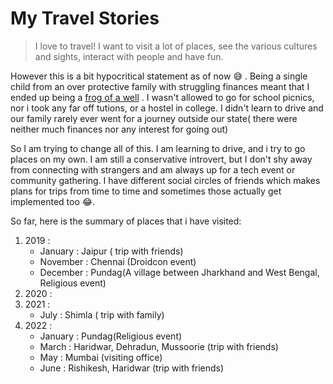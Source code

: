 # My Travel Stories

> I love to travel! I want to visit a lot of places, see the various cultures and sights, interact with people and have fun.   


However this is a bit hypocritical statement as of now 😅  . Being a single child from an  over protective family with struggling finances meant that I ended up being a [frog of a well](http://chinese-story-collection.blogspot.com/2010/09/frog-in-well.html) . I wasn't allowed to go for school picnics, nor i took any far off tutions, or a hostel in college. I didn't learn to drive and our family rarely ever went for a journey outside our state( there were neither much finances nor any interest for going out)  


So I am trying to change all of this. I am learning to drive, and i try to go places on my own. I am still a conservative introvert, but I don't shy away from  connecting with strangers and am always up for a tech event or community gathering. I have different social circles of friends which makes plans for trips from time to time and sometimes those actually get implemented too 😂.    


So far, here is the summary of places that i have visited:  

1. 2019 : 
     - January  : Jaipur ( trip with friends)  
     - November : Chennai (Droidcon event)  
     - December : Pundag(A village between Jharkhand and West Bengal, Religious event)  
2. 2020 : 
3. 2021 : 
     - July     : Shimla ( trip with family)  
4. 2022 :  
     - January  : Pundag(Religious event)  
     - March    : Haridwar, Dehradun, Mussoorie (trip with friends)  
     - May      : Mumbai (visiting office)  
     - June     : Rishikesh, Haridwar (trip with friends)  

